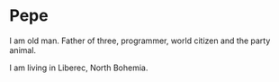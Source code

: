 # Pepe

I am old man. Father of three, programmer, world citizen and the party animal.

I am living in Liberec, North Bohemia.
